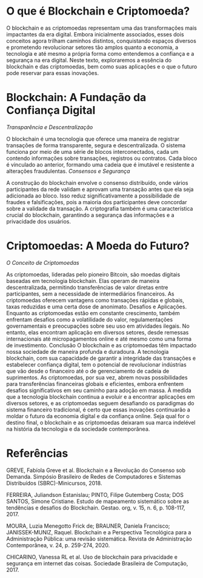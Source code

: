 # O que é Blockchain e Criptomoeda?
O blockchain e as criptomoedas representam uma das transformações mais impactantes da era digital. Embora inicialmente associados, esses dois conceitos agora trilham caminhos distintos, conquistando espaços diversos e prometendo revolucionar setores tão amplos quanto a economia, a tecnologia e até mesmo a própria forma como entendemos a confiança e a segurança na era digital. Neste texto, exploraremos a essência do blockchain e das criptomoedas, bem como suas aplicações e o que o futuro pode reservar para essas inovações.
# Blockchain: A Fundação da Confiança Digital
*Transparência e Descentralização*

O blockchain é uma tecnologia que oferece uma maneira de registrar transações de forma transparente, segura e descentralizada. O sistema funciona por meio de uma série de blocos interconectados, cada um contendo informações sobre transações, registros ou contratos. Cada bloco é vinculado ao anterior, formando uma cadeia que é imutável e resistente a alterações fraudulentas.
*Consensos e Segurança*

A construção do blockchain envolve o consenso distribuído, onde vários participantes da rede validam e aprovam uma transação antes que ela seja adicionada ao bloco. Isso reduz significativamente a possibilidade de fraudes e falsificações, pois a maioria dos participantes deve concordar sobre a validade da transação. A criptografia também é uma característica crucial do blockchain, garantindo a segurança das informações e a privacidade dos usuários.
# Criptomoedas: A Moeda do Futuro?
*O Conceito de Criptomoedas*

As criptomoedas, lideradas pelo pioneiro Bitcoin, são moedas digitais baseadas em tecnologia blockchain. Elas operam de maneira descentralizada, permitindo transferências de valor diretas entre participantes, sem a necessidade de intermediários financeiros. As criptomoedas oferecem vantagens como transações rápidas e globais, taxas reduzidas e uma certa dose de anonimato. Desafios e Aplicações. Enquanto as criptomoedas estão em constante crescimento, também enfrentam desafios como a volatilidade do valor, regulamentações governamentais e preocupações sobre seu uso em atividades ilegais. No entanto, elas encontram aplicação em diversos setores, desde remessas internacionais até micropagamentos online e até mesmo como uma forma de investimento.
Conclusão
O blockchain e as criptomoedas têm impactado nossa sociedade de maneira profunda e duradoura. A tecnologia blockchain, com sua capacidade de garantir a integridade das transações e estabelecer confiança digital, tem o potencial de revolucionar indústrias que vão desde o financeiro até o de gerenciamento de cadeia de suprimentos. As criptomoedas, por sua vez, abrem novas possibilidades para transferências financeiras globais e eficientes, embora enfrentem desafios significativos em seu caminho para adoção em massa. À medida que a tecnologia blockchain continua a evoluir e a encontrar aplicações em diversos setores, e as criptomoedas seguem desafiando os paradigmas do sistema financeiro tradicional, é certo que essas inovações continuarão a moldar o futuro da economia digital e da confiança online. Seja qual for o destino final, o blockchain e as criptomoedas deixaram sua marca indelével na história da tecnologia e da sociedade contemporânea.


# Referências
GREVE, Fabíola Greve et al. Blockchain e a Revolução do Consenso sob Demanda. Simpósio Brasileiro de Redes de Computadores e Sistemas Distribuídos (SBRC)-Minicursos, 2018.

FERREIRA, Juliandson Estanislau; PINTO, Filipe Gutemberg Costa; DOS SANTOS, Simone Cristiane. Estudo de mapeamento sistemático sobre as tendências e desafios do Blockchain. Gestao. org, v. 15, n. 6, p. 108-117, 2017.

MOURA, Luzia Menegotto Frick de; BRAUNER, Daniela Francisco; JANISSEK-MUNIZ, Raquel. Blockchain e a Perspectiva Tecnológica para a Administração Pública: uma revisão sistemática. Revista de Administração Contemporânea, v. 24, p. 259-274, 2020.

CHICARINO, Vanessa RL et al. Uso de blockchain para privacidade e segurança em internet das coisas. Sociedade Brasileira de Computação, 2017.
